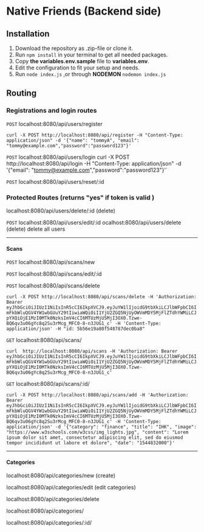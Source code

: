 # Native Friends (Backend side)

## Installation

1.  Download the repository as .zip-file or clone it.
2.  Run `npm install` in your terminal to get all needed packages.
3.  Copy **the variables.env.sample** file to **variables.env**.
4.  Edit the configuration to fit your setup and needs.
5.  Run `node index.js` ,or through **NODEMON** `nodemon index.js`

## Routing

### Registrations and login routes

`POST` localhost:8080/api/users/register 

`curl -X POST http://localhost:8080/api/register -H "Content-Type: application/json" -d '{"name": "tommyA", "email": "tommy@example.com","password":"password123"}'`

`POST` localhost:8080/api/users/login 
curl -X POST http://localhost:8080/api/login -H "Content-Type: application/json" -d '{"email": "tommy@example.com","password":"password123"}'` 

`POST` localhost:8080/api/users/reset/:id 
### Protected Routes (returns "yes" if token is valid )

localhost:8080/api/users/delete/:id (delete)

`POST` localhost:8080/api/users/edit/:id 
ocalhost:8080/api/users/delete (delete) delete all users

---

#### Scans

`POST` localhost:8080/api/scans/new

`POST` localhost:8080/api/scans/edit/:id

`POST` localhost:8080/api/scans/delete

`curl -X POST http://localhost:8080/api/scans/delete -H 'Authorization: Bearer eyJhbGciOiJIUzI1NiIsInR5cCI6IkpXVCJ9.eyJuYW1lIjoidG9tbXkiLCJlbWFpbCI6ImFkbWluQGV4YW1wbGUuY29tIiwiaWQiOiI1YjU2ZGQ5NjUyOWVmMDY5MjFlZTdhYWMiLCJpYXQiOjE1MzI0MTk0NzksImV4cCI6MTUzMjU5MjI3OX0.Tzwe-BQ6qv3u06gYc8q2Su3rMcg_MFC0-8-n3JUG1_c' -H 'Content-Type: application/json' -H "id: 5b56e19a80f548787dec0ba8"`

`GET` localhost:8080/api/scans/


`curl  http://localhost:8080/api/scans -H 'Authorization: Bearer eyJhbGciOiJIUzI1NiIsInR5cCI6IkpXVCJ9.eyJuYW1lIjoidG9tbXkiLCJlbWFpbCI6ImFkbWluQGV4YW1wbGUuY29tIiwiaWQiOiI1YjU2ZGQ5NjUyOWVmMDY5MjFlZTdhYWMiLCJpYXQiOjE1MzI0MTk0NzksImV4cCI6MTUzMjU5MjI3OX0.Tzwe-BQ6qv3u06gYc8q2Su3rMcg_MFC0-8-n3JUG1_c'`

`GET` localhost:8080/api/scans/:id/


`curl -X POST http://localhost:8080/api/scans/add -H 'Authorization: Bearer eyJhbGciOiJIUzI1NiIsInR5cCI6IkpXVCJ9.eyJuYW1lIjoidG9tbXkiLCJlbWFpbCI6ImFkbWluQGV4YW1wbGUuY29tIiwiaWQiOiI1YjU2ZGQ5NjUyOWVmMDY5MjFlZTdhYWMiLCJpYXQiOjE1MzI0MTk0NzksImV4cCI6MTUzMjU5MjI3OX0.Tzwe-BQ6qv3u06gYc8q2Su3rMcg_MFC0-8-n3JUG1_c' -H 'Content-Type: application/json' -d '{"category": "finance", "title": "IHK", "image": "https://www.w3schools.com/w3css/img_lights.jpg", "content": "Lorem ipsum dolor sit amet, consectetur adipiscing elit, sed do eiusmod tempor incididunt ut labore et dolore", "date": "1544832000"}'`

---

#### Categories

localhost:8080/api/categories/new (create)

localhost:8080/api/categories/edit (edit categories)

localhost:8080/api/categories/delete

localhost:8080/api/categories/

localhost:8080/api/categories/:id/
